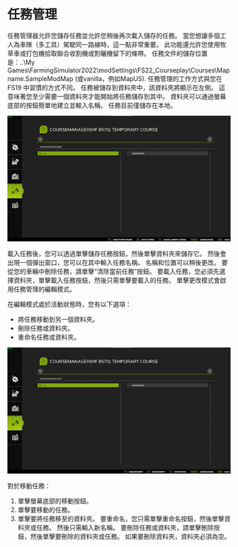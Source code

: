 # 任務管理


任務管理器允許您儲存任務並允許您稍後再次載入儲存的任務。 
當您想讓多個工人為車隊（多工具）駕駛同一路線時，這一點非常重要。 
此功能還允許您使用牧草車或打包機拾取聯合收割機或割曬機留下的條帶。 
任務文件的儲存位置是：..\My Games\FarmingSimulator2022\modSettings\FS22_Courseplay\Courses\Mapname.SampleModMap (或vanilla，例如MapUS).
任務管理的工作方式與您在 FS19 中習慣的方式不同。 
任務被儲存到資料夾中，該資料夾將顯示在左側。 這意味著您至少需要一個資料夾才能開始將任務儲存到其中。
資料夾可以通過螢幕底部的按鈕簡單地建立並輸入名稱。
任務目前僅儲存在本地。


![Image](assets/images/managerbasehelp_0_0_765_430.png)


載入任務後，您可以透過單擊儲存任務按鈕，然後單擊資料夾來儲存它。  然後會出現一個彈出窗口，您可以在其中輸入任務名稱。 
名稱和位置可以稍後更改。 
要從您的車輛中刪除任務，請單擊“清除當前任務”按鈕。
要載入任務，您必須先選擇資料夾，單擊載入任務按鈕，然後只需單擊要載入的任務。 
單擊更改模式會啟用任務管理的編輯模式。 



在編輯模式處於活動狀態時，您有以下選項：
- 將任務移動到另一個資料夾。
- 刪除任務或資料夾。 
- 重命名任務或資料夾。 


![Image](assets/images/manageredithelp_0_0_765_430.png)


對於移動任務： 
  1) 單擊螢幕底部的移動按鈕。 
  2) 單擊要移動的任務。 
  3) 單擊要將任務移至的資料夾。 
要重命名，您只需單擊重命名按鈕，然後單擊資料夾或任務。 然後只需輸入新名稱。 
要刪除任務或資料夾，請單擊刪除按鈕，然後單擊要刪除的資料夾或任務。 
如果要刪除資料夾，資料夾必須為空。 


